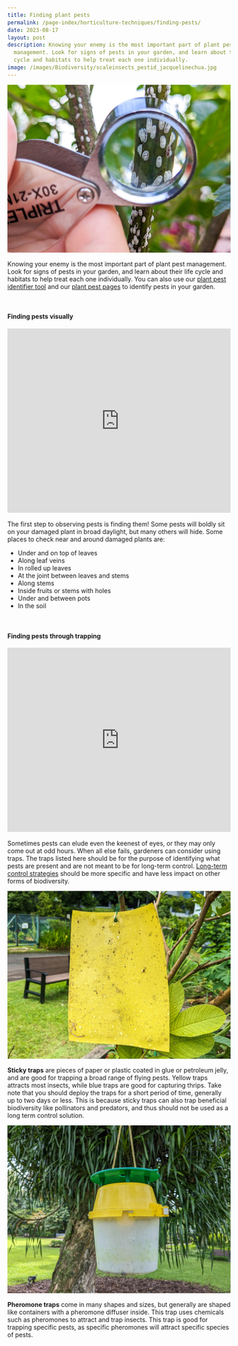 ```yaml
---
title: Finding plant pests
permalink: /page-index/horticulture-techniques/finding-pests/
date: 2023-08-17
layout: post
description: Knowing your enemy is the most important part of plant pest
  management. Look for signs of pests in your garden, and learn about their life
  cycle and habitats to help treat each one individually.
image: /images/Biodiversity/scaleinsects_pestid_jacquelinechua.jpg
---
```

<section>
	<img title="A gardener uses a magnifying glass to find scale insects along a stem. Photo by Jacqueline Chua." src="/images/Biodiversity/scaleinsects_pestid_jacquelinechua.jpg">
	<p>Knowing your enemy is the most important part of plant pest management. Look for signs of pests in your garden, and learn about their life cycle and habitats to help treat each one individually. You can also use our <a href="/digital-tools/pestid/">plant pest identifier tool</a> and our <a href="/page-index/pests/pests/">plant pest pages</a> to identify pests in your garden.</p>
	<br>
</section>

<section>
	<h4>Finding pests visually</h4>
	<iframe width="100%" height="415" src="https://www.youtube.com/embed/tb0N7ffgwGs" title="YouTube video player" frameborder="0" allow="accelerometer; autoplay; clipboard-write; encrypted-media; gyroscope; picture-in-picture; web-share" allowfullscreen=""></iframe><br>
	<p>The first step to observing pests is finding them! Some pests will boldly sit on your damaged plant in broad daylight, but many others will hide. Some places to check near and around damaged plants are:</p>
	<ul>
		<li>Under and on top of leaves</li>
		<li>Along leaf veins</li>
		<li>In rolled up leaves</li>
		<li>At the joint between leaves and stems</li>
		<li>Along stems</li>
		<li>Inside fruits or stems with holes</li>
		<li>Under and between pots</li>
		<li>In the soil</li>
	</ul>
	<br>
</section>

<section>
	<h4>Finding pests through trapping</h4>
	<iframe width="100%" height="415" src="https://www.youtube.com/embed/F0y1iznExy4" title="YouTube video player" frameborder="0" allow="accelerometer; autoplay; clipboard-write; encrypted-media; gyroscope; picture-in-picture; web-share" allowfullscreen=""></iframe><br>
	<p>Sometimes pests can elude even the keenest of eyes, or they may only come out at odd hours. When all else fails, gardeners can consider using traps. The traps listed here should be for the purpose of identifying what pests are present and are not meant to be for long-term control. <a href="/page-index/horticulture-techniques/pest-control/">Long-term control strategies</a> should be more specific and have less impact on other forms of biodiversity.</p>
	<img title="Yellow sticky paper with insects stuck on the surface. Photo by Jacqueline Chua." src="/images/Horti%20techniques/yellowstickypaper_jacquelinechua.jpg">
	<p><b>Sticky traps</b> are pieces of paper or plastic coated in glue or petroleum jelly, and are good for trapping a broad range of flying pests. Yellow traps attracts most insects, while blue traps are good for capturing thrips. Take note that you should deploy the traps for a short period of time, generally up to two days or less. This is because sticky traps can also trap beneficial biodiversity like pollinators and predators, and thus should not be used as a long term control solution.</p>
	<img title="A pheromone trap for beetles. Photo by Jacqueline Chua." src="/images/Horti%20techniques/pheramonetrap_jacquelinechua.jpg"> 
	<p><b>Pheromone traps</b> come in many shapes and sizes, but generally are shaped like containers with a pheromone diffuser inside. This trap uses chemicals such as pheromones to attract and trap insects. This trap is good for trapping specific pests, as specific pheromones will attract specific species of pests.</p>
	<br>
</section>